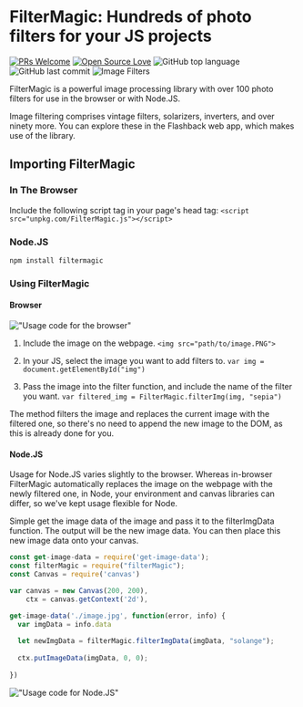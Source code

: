 # FilterMagic: Hundreds of photo filters for your JS projects

[![PRs Welcome](https://img.shields.io/badge/PRs-welcome-brightgreen.svg?style=flat-square)](http://makeapullrequest.com) 
[![Open Source Love](https://badges.frapsoft.com/os/v1/open-source.png?v=103)](https://github.com/ellerbrock/open-source-badges/)
![GitHub top language](https://img.shields.io/github/languages/top/badges/shields.svg)
![GitHub last commit](https://img.shields.io/github/last-commit/google/skia.svg)
![Image Filters]()

FilterMagic is a powerful image processing library with over 100 photo filters for use in the browser or with Node.JS.

Image filtering comprises vintage filters, solarizers, inverters, and over ninety more. You can explore these in the Flashback web app, 
which makes use of the library.

## Importing FilterMagic
### In The Browser
Include the following script tag in your page's head tag: `<script src="unpkg.com/FilterMagic.js"></script>`

### Node.JS
`npm install filtermagic`


### Using FilterMagic
#### Browser
!["Usage code for the browser"](https://github.com/silvia-odwyer/FilterMagic/blob/master/browser_code.png "Usage code for the browser")

1. Include the image on the webpage. `<img src="path/to/image.PNG">`

2. In your JS, select the image you want to add filters to. `var img = document.getElementById("img")`

3. Pass the image into the filter function, and include the name of the filter you want. 
`var filtered_img = FilterMagic.filterImg(img, "sepia")`

The method filters the image and replaces the current image with the filtered one, so there's no need to append the new image to the DOM, as this is already
done for you.

#### Node.JS
Usage for Node.JS varies slightly to the browser. Whereas in-browser FilterMagic automatically replaces the image on the webpage with the newly filtered one, 
in Node, your environment and canvas libraries can differ, so we've kept usage flexible for Node. 

Simple get the image data of the image and pass it to the filterImgData function. The output will be the new image data. 
You can then place this new image data onto your canvas.

```javascript
const get-image-data = require('get-image-data');
const filterMagic = require("filterMagic");
const Canvas = require('canvas')

var canvas = new Canvas(200, 200),
    ctx = canvas.getContext('2d'),

get-image-data('./image.jpg', function(error, info) {
  var imgData = info.data
  
  let newImgData = filterMagic.filterImgData(imgData, "solange");
  
  ctx.putImageData(imgData, 0, 0);
  
})
```

!["Usage code for Node.JS"](https://github.com/silvia-odwyer/FilterMagic/blob/master/node_code.png "Usage code for NodeJS")
